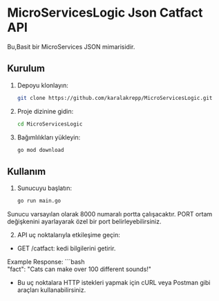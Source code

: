 # MicroServicesLogic Json Catfact API

Bu,Basit bir MicroServices JSON mimarisidir.

## Kurulum

1. Depoyu klonlayın:

   ```bash
   git clone https://github.com/karalakrepp/MicroServicesLogic.git
2. Proje dizinine gidin: 
    ```bash 
   cd MicroServicesLogic

3. Bağımlılıkları yükleyin: 
   ```bash 
   go mod download

## Kullanım

1. Sunucuyu başlatın:
   ```bash  
   go run main.go


Sunucu varsayılan olarak 8000 numaralı portta çalışacaktır. PORT ortam değişkenini ayarlayarak özel bir port belirleyebilirsiniz.

2. API uç noktalarıyla etkileşime geçin:
- GET /catfact: kedi bilgilerini getirir.

Example Response:
       ```bash  
    "fact": "Cats can make over 100 different sounds!"
  


- Bu uç noktalara HTTP istekleri yapmak için cURL veya Postman gibi araçları kullanabilirsiniz.
